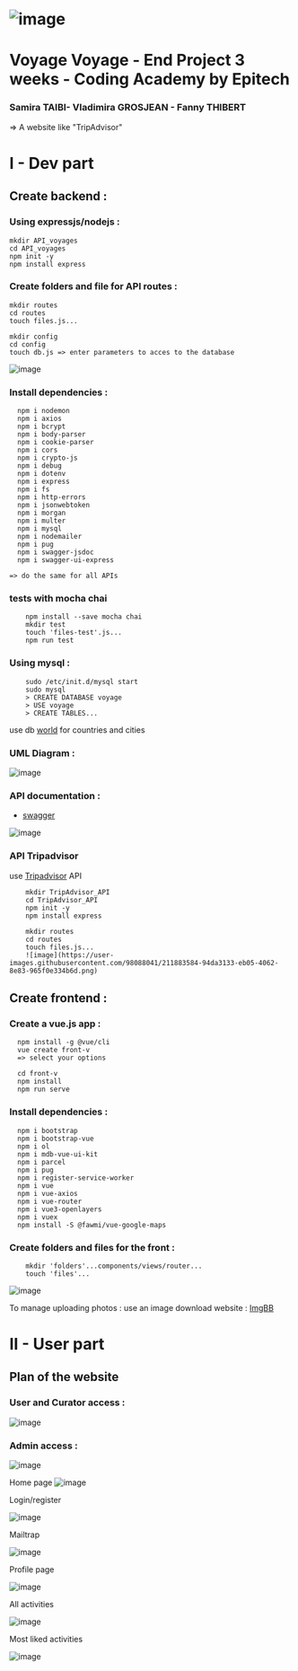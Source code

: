 
# ![image](https://user-images.githubusercontent.com/98088041/211883146-0163161d-c75b-44e9-9f8d-b584f066c4d6.png)


# Voyage Voyage - End Project 3 weeks - Coding Academy by Epitech
### Samira TAIBI- Vladimira GROSJEAN - Fanny THIBERT
=> A website like "TripAdvisor" 

# I - Dev part

## Create backend :

### Using expressjs/nodejs :

    mkdir API_voyages
    cd API_voyages
    npm init -y
    npm install express

### Create folders and file for API routes :

    mkdir routes
    cd routes
    touch files.js...
  
    mkdir config
    cd config
    touch db.js => enter parameters to acces to the database
![image](https://user-images.githubusercontent.com/98088041/211883388-348c5725-2a14-4150-b4d7-beddcc83f571.png)


### Install dependencies :

      npm i nodemon
      npm i axios
      npm i bcrypt
      npm i body-parser
      npm i cookie-parser
      npm i cors
      npm i crypto-js
      npm i debug
      npm i dotenv
      npm i express
      npm i fs
      npm i http-errors
      npm i jsonwebtoken
      npm i morgan
      npm i multer
      npm i mysql
      npm i nodemailer
      npm i pug
      npm i swagger-jsdoc
      npm i swagger-ui-express
  
    => do the same for all APIs
### tests with mocha chai

        npm install --save mocha chai
        mkdir test
        touch 'files-test'.js...
        npm run test
    
### Using mysql :

        sudo /etc/init.d/mysql start
        sudo mysql
        > CREATE DATABASE voyage
        > USE voyage
        > CREATE TABLES...
        
  use db [world](https://sql.sh/514-liste-pays-csv-xml) for countries and cities 
        
 ### UML Diagram :
![image](https://user-images.githubusercontent.com/98088041/211883453-07fa2eee-b430-47e0-832d-7e4bf947c89d.png)

        
### API documentation :

  * [swagger](http://localhost:3020/api-docs/#/)


![image](https://user-images.githubusercontent.com/98088041/211883527-de2db232-a1f8-4ae0-a4a2-cacc99a9e8bc.png)


### API Tripadvisor
        
 use [Tripadvisor](https://www.tripadvisorsupport.com/fr-FR/hc/owner/articles/517) API 

        mkdir TripAdvisor_API
        cd TripAdvisor_API
        npm init -y
        npm install express 
        
        mkdir routes
        cd routes
        touch files.js...
        ![image](https://user-images.githubusercontent.com/98088041/211883584-94da3133-eb05-4062-8e83-965f0e334b6d.png)

  
## Create frontend :
### Create a vue.js app :

      npm install -g @vue/cli
      vue create front-v
      => select your options

      cd front-v
      npm install
      npm run serve
      
### Install dependencies :

      npm i bootstrap
      npm i bootstrap-vue
      npm i ol
      npm i mdb-vue-ui-kit
      npm i parcel
      npm i pug
      npm i register-service-worker
      npm i vue
      npm i vue-axios
      npm i vue-router
      npm i vue3-openlayers
      npm i vuex
      npm install -S @fawmi/vue-google-maps
      
 ### Create folders and files for the front :
 
        mkdir 'folders'...components/views/router...
        touch 'files'...
   ![image](https://user-images.githubusercontent.com/98088041/211883628-fd8a1b3d-b72a-4443-881d-8f172e97758c.png)

   
   To manage uploading photos : use an image download website : [ImgBB](https://fr.imgbb.com/)
   
 # II - User part
 
 ## Plan of the website 
 
 ### User and Curator access :
 
 ![image](https://user-images.githubusercontent.com/98088041/211883698-00dbaa01-0802-428d-9c23-71d27bcfdab8.png)

 
 ### Admin access :
             
![image](https://user-images.githubusercontent.com/98088041/211883735-e10b4d7f-f180-4f67-8666-ada469cc976f.png)

 Home page
![image](https://user-images.githubusercontent.com/98088041/211883797-dccf197c-a85a-4ee6-a386-91685660ff65.png)

Login/register

![image](https://user-images.githubusercontent.com/98088041/211883877-34c2e459-249c-49c9-a0b7-c353c6299956.png)


Mailtrap 

![image](https://user-images.githubusercontent.com/98088041/211883963-f8d9d1e2-ffcf-44e1-99ef-48c1e4f32f95.png)


Profile page 

![image](https://user-images.githubusercontent.com/98088041/211884184-6a7e36ad-3d7b-4173-9a27-f5f6bc08e0d1.png)


All activities

![image](https://user-images.githubusercontent.com/98088041/211884241-dd9ed805-98aa-4d9f-b880-43061b4c9a45.png)

Most liked activities 

![image](https://user-images.githubusercontent.com/98088041/211884351-01788cdb-2574-46bf-bc0f-4a9496b3ee06.png)


